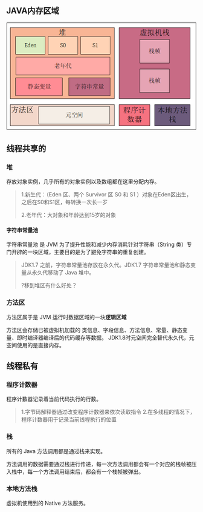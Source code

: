## JAVA内存区域
![](内存布局.png)

## 线程共享的
### 堆
存放对象实例，几乎所有的对象实例以及数组都在这里分配内存。
> 1.新生代：（Eden 区、两个 Survivor 区 S0 和 S1 ）对象在Eden区出生，之后在S0和S1区，每转换一次长一岁
> 
> 2.老年代：大对象和年龄达到15岁的对象

#### 字符串常量池
字符串常量池 是 JVM 为了提升性能和减少内存消耗针对字符串（String 类）专门开辟的一块区域，主要目的是为了避免字符串的重复创建。

> JDK1.7 之前，字符串常量池存放在永久代。JDK1.7 字符串常量池和静态变量从永久代移动了 Java 堆中。
> 
> ?移到堆区有什么好处？
### 方法区
方法区属于是 JVM 运行时数据区域的一块**逻辑区域**

方法区会存储已被虚拟机加载的 类信息、字段信息、方法信息、常量、静态变量、即时编译器编译后的代码缓存等数据。
JDK1.8时元空间完全替代永久代，元空间使用的是直接内存。

## 线程私有
### 程序计数器
程序计数器记录着当前代码执行的行数。
> 1.字节码解释器通过改变程序计数器来依次读取指令
> 2.在多线程的情况下，程序计数器用于记录当前线程执行的位置

### 栈
所有的 Java 方法调用都是通过栈来实现。

方法调用的数据需要通过栈进行传递，每一次方法调用都会有一个对应的栈帧被压入栈中，每一个方法调用结束后，都会有一个栈帧被弹出。

### 本地方法栈
虚拟机使用到的 Native 方法服务。
